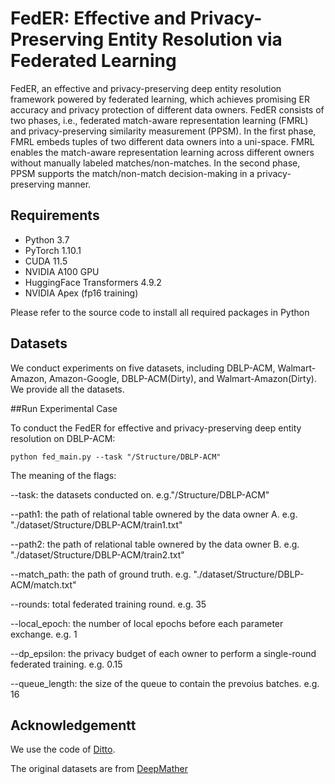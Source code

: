 # **FedER: Effective and Privacy-Preserving Entity Resolution via Federated Learning**

FedER, an effective and privacy-preserving deep entity resolution framework powered by federated learning, which achieves promising ER accuracy and privacy protection of different data owners. FedER consists of two phases, i.e., federated match-aware representation learning (FMRL) and privacy-preserving similarity measurement (PPSM). In the first phase, FMRL embeds tuples of two different data owners into a uni-space. FMRL enables the match-aware representation learning across different owners without manually labeled matches/non-matches. In the second phase, PPSM supports the match/non-match decision-making in a privacy-preserving manner. 

## Requirements

* Python 3.7
* PyTorch 1.10.1
* CUDA 11.5
* NVIDIA A100 GPU
* HuggingFace Transformers 4.9.2
* NVIDIA Apex (fp16 training) 

Please refer to the source code to install all required packages in Python

## Datasets

We conduct experiments on five datasets, including DBLP-ACM, Walmart-Amazon, Amazon-Google, DBLP-ACM(Dirty), and Walmart-Amazon(Dirty). We provide all the datasets. 

##Run Experimental Case

To conduct the FedER for effective and privacy-preserving deep entity resolution on DBLP-ACM:

```
python fed_main.py --task "/Structure/DBLP-ACM"
```

The meaning of the flags:

--task: the datasets conducted on. e.g."/Structure/DBLP-ACM"

--path1: the path of relational table ownered by the data owner A. e.g. "./dataset/Structure/DBLP-ACM/train1.txt"

--path2: the path of relational table ownered by the data owner B. e.g. "./dataset/Structure/DBLP-ACM/train2.txt"

--match_path: the path of ground truth. e.g. "./dataset/Structure/DBLP-ACM/match.txt"

--rounds: total federated training round. e.g. 35

--local_epoch: the number of local epochs before each parameter exchange. e.g. 1

--dp_epsilon: the privacy budget of each owner to perform a single-round federated training. e.g. 0.15


--queue_length: the size of the queue to contain the prevoius batches. e.g. 16


## Acknowledgementt

We use the code of [Ditto](https://github.com/megagonlabs/ditto).

The original datasets are from [DeepMather](https://github.com/anhaidgroup/deepmatcher)
